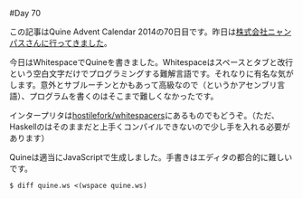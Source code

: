 #Day 70

この記事はQuine Advent Calendar 2014の70日目です。昨日は[株式会社ニャンパスさんに行ってきました](http://makenowjust.hatenablog.com/entry/2015/02/08/004522)。

今日はWhitespaceでQuineを書きました。Whitespaceはスペースとタブと改行という空白文字だけでプログラミングする難解言語です。それなりに有名な気がします。意外とサブルーチンとかもあって高級なので（というかアセンブリ言語）、プログラムを書くのはそこまで難しくなかったです。

インタープリタは[hostilefork/whitespacers](https://github.com/hostilefork/whitespacers)にあるものでもどうぞ。（ただ、Haskellのはそのままだと上手くコンパイルできないので少し手を入れる必要があります）

Quineは適当にJavaScriptで生成しました。手書きはエディタの都合的に難しいです。

```console
$ diff quine.ws <(wspace quine.ws)
```
